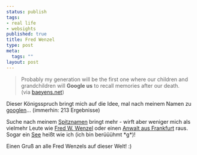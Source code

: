 ```yaml
--- 
status: publish
tags: 
- real life
- websights
published: true
title: Fred Wenzel
type: post
meta: 
  tags: ""
layout: post
---
```

<blockquote><p>Probably my generation will be the first one where our children and grandchildren will <b>Google us</b> to recall memories after our death.<br />
(via <a target="_BLANK" href="http://www.baeyens.net/baeyens/view.php?id=490" title="http://www.baeyens.net/baeyens/view.php?id=490" onmouseover="window.status='http://www.baeyens.net/baeyens/view.php?id=490';return true;" onmouseout="window.status='';return true;">baeyens.net</a>)</p>

</blockquote>
<p>Dieser Königsspruch bringt mich auf die Idee, mal nach meinem Namen zu <a target="_BLANK" href="http://www.google.com/search?q=%22frederic+wenzel%22&start=0" title="http://www.google.com/search?q=%22frederic+wenzel%22&start=0" onmouseover="window.status='http://www.google.com/search?q=%22frederic+wenzel%22&start=0';return true;" onmouseout="window.status='';return true;">googlen</a>... (immerhin: 213 Ergebnisse)</p>

<p>Suche nach meinem <a target="_BLANK" href="http://www.google.com/search?q=%22fred+wenzel%22&start=0" title="http://www.google.com/search?q=%22fred+wenzel%22&start=0" onmouseover="window.status='http://www.google.com/search?q=%22fred+wenzel%22&start=0';return true;" onmouseout="window.status='';return true;">Spitznamen</a> bringt mehr - wirft aber weniger mich als vielmehr Leute wie <a target="_BLANK" href="http://www.bizjournals.com/stlouis/stories/2002/12/09/daily14.html" title="http://www.bizjournals.com/stlouis/stories/2002/12/09/daily14.html" onmouseover="window.status='http://www.bizjournals.com/stlouis/stories/2002/12/09/daily14.html';return true;" onmouseout="window.status='';return true;">Fred W. Wenzel</a> oder einen <a target="_BLANK" href="http://www.fred-wenzel.de/" title="http://www.fred-wenzel.de/" onmouseover="window.status='http://www.fred-wenzel.de/';return true;" onmouseout="window.status='';return true;">Anwalt aus Frankfurt</a> raus. Sogar ein <a target="_BLANK" href="http://www.lake-maps.us/missouri/fred-wenzel-lake-vandalia-lake-quad.shtml" title="http://www.lake-maps.us/missouri/fred-wenzel-lake-vandalia-lake-quad.shtml" onmouseover="window.status='http://www.lake-maps.us/missouri/fred-wenzel-lake-vandalia-lake-quad.shtml';return true;" onmouseout="window.status='';return true;">See</a> heißt wie ich (ich bin berüüühmt *g*)!</p>

<p>Einen Gruß an alle Fred Wenzels auf dieser Welt! :)</p>
